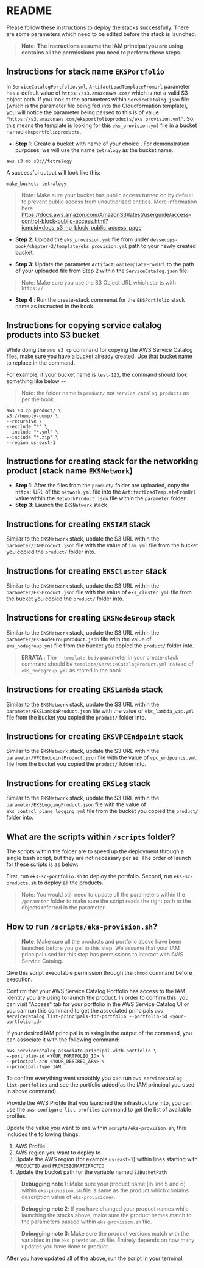 # README

Please follow these instructions to deploy the stacks successfully. There are some parameters which need to be edited before the stack is launched.

> **Note: The instructions assume the IAM principal you are using contains all the permissions you need to perform these steps.**

## Instructions for stack name `EKSPortfolio`

In `ServiceCatalogPortfolio.yml`, `ArtifactLoadTemplateFromUrl` parameter has a default value of `https://s3.amazonaws.com/` which is not a valid S3 object path. If you look at the parameters within `ServiceCatalog.json` file (which is the parameter file being fed into the Cloudformation template), you will notice the parameter being passed to this is of value `"https://s3.amazonaws.com/eksportfolioproducts/eks_provision.yml"`. So, this means the template is looking for this `eks_provision.yml` file in a bucket named `eksportfolioproducts`.

- **Step 1**: Create a bucket with name of your choice . For demonstration purposes, we will use the name `tetralogy` as the bucket name.

```
aws s3 mb s3://tetralogy
```

A successful output will look like this:

```
make_bucket: tetralogy
```

> Note: Make sure your bucket has public access turned on by default to prevent public access from unauthorized entities. More information here : https://docs.aws.amazon.com/AmazonS3/latest/userguide/access-control-block-public-access.html?icmpid=docs_s3_hp_block_public_access_page

- **Step 2**: Upload the `eks_provision.yml` file from under `devsecops-book/chapter-2/template/eks_provision.yml` path to your newly created bucket.

- **Step 3**: Update the parameter `ArtifactLoadTemplateFromUrl` to the path of your uploaded file from Step 2 within the `ServiceCatalog.json` file.

> Note: Make sure you use the S3 Object URL which starts with `https://`

- **Step 4** : Run the create-stack commenat for the `EKSPortfolio` stack name as instructed in the book.

## Instructions for copying service catalog products into S3 bucket

While doing the `aws s3 cp` command for copying the AWS Service Catalog files, make sure you have a bucket already created. Use that bucket name to replace in the command.

For example, if your bucket name is `test-123`, the command should look something like below --

> Note: the folder name is `product/` not `service_catalog_products` as per the book.

```
aws s3 cp product/ \
s3://humpty-dump/ \
--recursive \
--exclude "*" \
--include "*.yml" \
--include "*.zip" \
--region us-east-1
```

## Instructions for creating stack for the networking product (stack name `EKSNetwork`)

- **Step 1**: After the files from the `product/` folder are uploaded, copy the `https:` URL of the `network.yml` file into the `ArtifactLoadTemplateFromUrl` value within the `NetworkProduct.json` file within the `parameter` folder.
- **Step 3**: Launch the `EKSNetwork` stack

## Instructions for creating `EKSIAM` stack

Similar to the `EKSNetwork` stack, update the S3 URL within the `parameter/IAMProduct.json` file with the value of `iam.yml` file from the bucket you copied the `product/` folder into.

## Instructions for creating `EKSCluster` stack

Similar to the `EKSNetwork` stack, update the S3 URL within the `parameter/EKSProduct.json` file with the value of `eks_cluster.yml` file from the bucket you copied the `product/` folder into.

## Instructions for creating `EKSNodeGroup` stack

Similar to the `EKSNetwork` stack, update the S3 URL within the `parameter/EKSNodeGroupProduct.json` file with the value of `eks_nodegroup.yml` file from the bucket you copied the `product/` folder into.

> **ERRATA** : The `--template-body` parameter in your create-stack command should be `template/ServiceCatalogProduct.yml` instead of `eks_nodegroup.yml` as stated in the book

## Instructions for creating `EKSLambda` stack

Similar to the `EKSNetwork` stack, update the S3 URL within the `parameter/EKSLambdaProduct.json` file with the value of `eks_lambda_vpc.yml` file from the bucket you copied the `product/` folder into.

## Instructions for creating `EKSVPCEndpoint` stack

Similar to the `EKSNetwork` stack, update the S3 URL within the `parameter/VPCEndpointProduct.json` file with the value of `vpc_endpoints.yml` file from the bucket you copied the `product/` folder into.

## Instructions for creating `EKSLog` stack

Similar to the `EKSNetwork` stack, update the S3 URL within the `parameter/EKSLoggingProduct.json` file with the value of `eks_control_plane_logging.yml` file from the bucket you copied the `product/` folder into.

## What are the scripts within `/scripts` folder?

The scripts within the folder are to speed up the deployment through a single bash script, but they are not necessary per se. The order of launch for these scripts is as below:

First, run `eks-sc-portfolio.sh` to deploy the portfolio.
Second, run `eks-sc-products.sh` to deploy all the products.

> Note: You would still need to update all the parameters within the `/parameter` folder to make sure the script reads the right path to the objects referred in the parameter.

## How to run `/scripts/eks-provision.sh`?

> **Note**: Make sure all the products and portfolio above have been launched before you get to this step. We assume that your IAM principal used for this step has permissions to interact with AWS Service Catalog.


Give this script executable permission through the `chmod` command before execution.

Confirm that your AWS Service Catalog Portfolio has access to the IAM identity you are using to launch the product. In order to confirm this, you can visit "Access" tab for your portfolio in the AWS Service Catalog UI or you can run this command to get the associated principals `aws servicecatalog list-principals-for-portfolio --portfolio-id <your-portfolio-id>`

If your desired IAM principal is missing in the output of the command, you can associate it with the following command:
```
aws servicecatalog associate-principal-with-portfolio \
--portfolio-id <YOUR_PORTFOLIO_ID> \
--principal-arn <YOUR_DESIRED_ARN> \
--principal-type IAM
```

To confirm everything went smoothly you can run `aws servicecatalog list-portfolios` and see the portfolio added(as the IAM principal you used in above command).

Provide the AWS Profile that you launched the infrastructure into, you can use the `aws configure list-profiles` command to get the list of available profiles.

Update the value you want to use within `scripts/eks-provision.sh`, this includes the following things:
1. AWS Profile
2. AWS region you want to deploy to
3. Update the AWS region (for example `us-east-1`) within lines starting with `PRODUCTID` and `PROVISIONARTIFACTID` 
4. Update the bucket path for the variable named `S3BucketPath`

> **Debugging note 1**: Make sure your product name (in line 5 and 6) within `eks-provision.sh` file is same as the product which contains description value of `eks-provisioner`.

> **Debugging note 2**: If you have changed your product names while launching the stacks above, make sure the product names match to the parameters passed within `eks-provision.sh` file.

> **Debugging note 3**: Make sure the product versions match with the variables in the `eks-provision.sh` file. Entirely depends on how many updates you have done to product.

After you have updated all of the above, run the script in your terminal.
